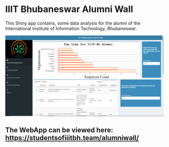 # IIIT Bhubaneswar Alumni Wall
This Shiny app contains, some data analysis for the alumni of the International Institute of Information Technology, Bhubaneswar.

![Thumbnail](thumbnail.png)

## The WebApp can be viewed here: https://studentsofiiitbh.team/alumniwall/
